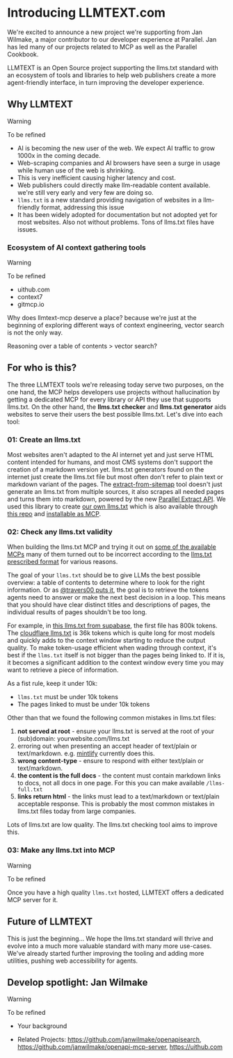 # Introducing LLMTEXT.com

We're excited to announce a new project we're supporting from Jan Wilmake, a major contributor to our developer experience at Parallel. Jan has led many of our projects related to MCP as well as the Parallel Cookbook.

LLMTEXT is an Open Source project supporting the llms.txt standard with an ecosystem of tools and libraries to help web publishers create a more agent-friendly interface, in turn improving the developer experience.

## Why LLMTEXT

> [!WARNING]
>
> To be refined

- AI is becoming the new user of the web. We expect AI traffic to grow 1000x in the coming decade.
- Web-scraping companies and AI browsers have seen a surge in usage while human use of the web is shrinking.
- This is very inefficient causing higher latency and cost.
- Web publishers could directly make llm-readable content available. we're still very early and very few are doing so.
- `llms.txt` is a new standard providing navigation of websites in a llm-friendly format, addressing this issue
- It has been widely adopted for documentation but not adopted yet for most websites. Also not without problems. Tons of llms.txt files have issues.

### Ecosystem of AI context gathering tools

> [!WARNING]
>
> To be refined

- uithub.com
- context7
- gitmcp.io

Why does llmtext-mcp deserve a place? because we're just at the beginning of exploring different ways of context engineering, vector search is not the only way.

Reasoning over a table of contents > vector search?

## For who is this?

The three LLMTEXT tools we're releasing today serve two purposes, on the one hand, the MCP helps developers use projects without hallucination by getting a dedicated MCP for every library or API they use that supports llms.txt. On the other hand, the **llms.txt checker** and **llms.txt generator** aids websites to serve their users the best possible llms.txt. Let's dive into each tool:

### 01: Create an llms.txt

Most websites aren't adapted to the AI internet yet and just serve HTML content intended for humans, and most CMS systems don't support the creation of a markdown version yet. llms.txt generators found on the internet just create the llms.txt file but most often don't refer to plain text or markdown variant of the pages. The [extract-from-sitemap](https://github.com/janwilmake/llmtext-mcp/tree) tool doesn't just generate an llms.txt from multiple sources, it also scrapes all needed pages and turns them into markdown, powered by the new [Parallel Extract API](https://docs.parallel.ai/api-reference/search-and-extract-api-beta/extract). We used this library to create [our own llms.txt](https://parallel.ai/llms.txt) which is also available through [this repo](https://github.com/janwilmake/parallel-llmtext) and [installable as MCP](https://installthismcp.com/parallel-llmtext-mcp?url=https://mcp.llmtext.com/parallel.ai/mcp).

### 02: Check any llms.txt validity

When building the llms.txt MCP and trying it out on [some of the available MCPs](https://github.com/thedaviddias/llms-txt-hub) many of them turned out to be incorrect according to the [llms.txt prescribed format](https://llmstxt.org) for various reasons.

The goal of your `llms.txt` should be to give LLMs the best possible overview: a table of contents to determine where to look for the right information. Or as [@travers00 puts it](https://x.com/travers00/status/1975947045497344162), the goal is to retrieve the tokens agents need to answer or make the next best decision in a loop. This means that you should have clear distinct titles and descriptions of pages, the individual results of pages shouldn't be too long.

For example, in [this llms.txt from supabase](https://supabase.com/llms.txt), the first file has 800k tokens. The [cloudflare llms.txt](https://developers.cloudflare.com/llms.txt) is 36k tokens which is quite long for most models and quickly adds to the context window starting to reduce the output quality. To make token-usage efficient when wading through context, it's best if the `llms.txt` itself is not bigger than the pages being linked to. If it is, it becomes a significant addition to the context window every time you may want to retrieve a piece of information.

As a fist rule, keep it under 10k:

- `llms.txt` must be under 10k tokens
- The pages linked to must be under 10k tokens

Other than that we found the following common mistakes in llms.txt files:

1. **not served at root** - ensure your llms.txt is served at the root of your (sub)domain: yourwebsite.com/llms.txt
2. erroring out when presenting an accept header of text/plain or text/markdown. e.g. [mintlify](https://www.mintlify.com/docs/ai/llmstxt) currently does this.
3. **wrong content-type** - ensure to respond with either text/plain or text/markdown.
4. **the content is the full docs** - the content must contain markdown links to docs, not all docs in one page. For this you can make available `/llms-full.txt`
5. **links return html** - the links must lead to a text/markdown or text/plain acceptable response. This is probably the most common mistakes in llms.txt files today from large companies.

Lots of llms.txt are low quality. The llms.txt checking tool aims to improve this.

### 03: Make any llms.txt into MCP

> [!WARNING]
>
> To be refined

Once you have a high quality `llms.txt` hosted, LLMTEXT offers a dedicated MCP server for it.

## Future of LLMTEXT

This is just the beginning... We hope the llms.txt standard will thrive and evolve into a much more valuable standard with many more use-cases. We've already started further improving the tooling and adding more utilities, pushing web accessibility for agents.

## Develop spotlight: Jan Wilmake

> [!WARNING]
>
> To be refined

- Your background

- Related Projects: https://github.com/janwilmake/openapisearch, https://github.com/janwilmake/openapi-mcp-server, https://uithub.com
